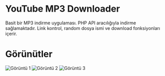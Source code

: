 # YouTube MP3 Downloader
Basit bir MP3 indirme uygulaması. PHP API aracılığıyla indirme sağlamaktadır. Link kontrol, random dosya ismi ve download fonksiyonları içerir.

# Görünütler
![Görüntü 1](https://www.upload.ee/image/12015287/Screenshot_4.png)
![Görüntü 2](https://www.upload.ee/image/12015288/Screenshot_5.png)
![Görüntü 3](https://www.upload.ee/image/12015290/Screenshot_6.png)